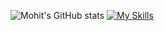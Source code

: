 ![Mohit's GitHub stats](https://github-readme-stats.vercel.app/api?username=mohit251103&count_private=true&show_icons=true&hide=issues,contribs)
[![My Skills](https://skillicons.dev/icons?i=js,html,css,tailwind,materialui,mongodb,nodejs,expressjs,postgresql,prisma,react,nextjs,postman,npm,vscode,linux,typescript)](https://skillicons.dev)
<!---
Mohit251103/Mohit251103 is a ✨ special ✨ repository because its `README.md` (this file) appears on your GitHub profile.
You can click the Preview link to take a look at your changes.
--->
